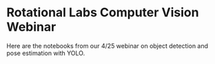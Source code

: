 # Rotational Labs Computer Vision Webinar

Here are the notebooks from our 4/25 webinar on object detection and pose estimation with YOLO.
